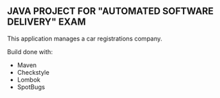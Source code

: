## JAVA PROJECT FOR "AUTOMATED SOFTWARE DELIVERY" EXAM

This application manages a car registrations company. 

Build done with:
- Maven
- Checkstyle
- Lombok
- SpotBugs
